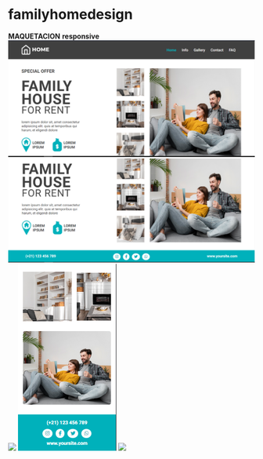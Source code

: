 # familyhomedesign
**MAQUETACION**
**responsive**
![](./src/img/desktopone.PNG)
![](./src/img/desktopdos.PNG)
![](./src/img/mobileuno.PNG)
![](./src/img/mobiledos.PNG)
![](./src/img/mobiletres.PNG.PNG)


